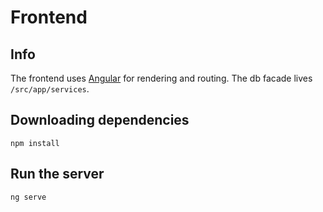 # Frontend

## Info
The frontend uses [Angular](https://angular.io/) for rendering and routing. The db facade lives `/src/app/services`.

## Downloading dependencies
`npm install`

## Run the server
`ng serve`
